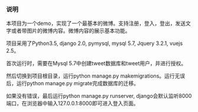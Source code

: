 ### 说明

本项目为一个demo，实现了一个最基本的微博。支持注册，登入，登出，发送文字或者带图片的微博内容。微博内容的展示基本功能。

项目采用了Python3.5, django 2.0, pymysql, mysql 5.7, Jquery 3.2.1, vuejs 2.5。

首次运行时，需要在Mysql 5.7中创建tweet数据库和tweet用户，并进行授权。

然后切换到项目根目录，运行python manage.py makemigrations。运行无误后，运行python manage.py migrate完成数据库的迁移。

如果没有错误，最后运行python manage.py runserver, django会默认监听8000端口，在浏览器中输入127.0.0.1:8000即可进入登入页面。

